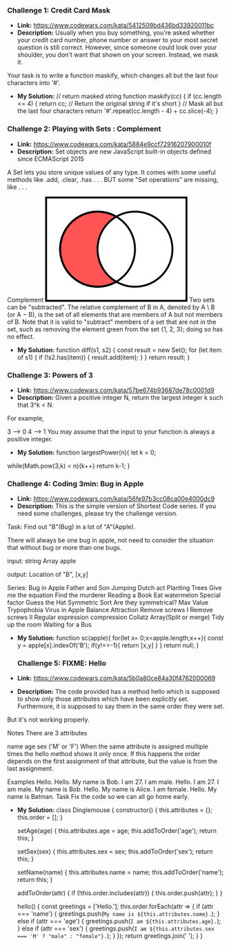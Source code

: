 ### Challenge 1: Credit Card Mask

- **Link:** https://www.codewars.com/kata/5412509bd436bd33920011bc
- **Description:**
Usually when you buy something, you're asked whether your credit card number, phone number or answer to your most secret question is still correct. However, since someone could look over your shoulder, you don't want that shown on your screen. Instead, we mask it.

Your task is to write a function maskify, which changes all but the last four characters into '#'.
- **My Solution:**
  // return masked string
function maskify(cc) {
if (cc.length <= 4) {
        return cc; // Return the original string if it's short
    }
    // Mask all but the last four characters
    return '#'.repeat(cc.length - 4) + cc.slice(-4);
}
### Challenge 2: Playing with Sets : Complement

- **Link:** https://www.codewars.com/kata/5884e9ccf72916207900010f
- **Description:**
Set objects are new JavaScript built-in objects defined since ECMAScript 2015

A Set lets you store unique values of any type. It comes with some useful methods like .add, .clear, .has . . . BUT some "Set operations" are missing, like . . .

Complement
![alt text](image.png)
Two sets can be "subtracted". The relative complement of B in A, denoted by A \ B (or A − B), is the set of all elements that are members of A but not members of B. Note that it is valid to "subtract" members of a set that are not in the set, such as removing the element green from the set {1, 2, 3}; doing so has no effect.
- **My Solution:**
  function diff(s1, s2) {
    const result = new Set();
    for (let item of s1) {
        if (!s2.has(item)) {
            result.add(item);
        }
    }
    return result;
}
### Challenge 3: Powers of 3

- **Link:** https://www.codewars.com/kata/57be674b93687de78c0001d9
- **Description:** 
Given a positive integer N, return the largest integer k such that 3^k < N.

For example,

3 --> 0
4 --> 1
You may assume that the input to your function is always a positive integer.


- **My Solution:**
function largestPower(n){
  let k = 0;

while(Math.pow(3,k) < n){k++}
return k-1;
}
  ### Challenge 4: Coding 3min: Bug in Apple

- **Link:** https://www.codewars.com/kata/56fe97b3cc08ca00e4000dc9
- **Description:** This is the simple version of Shortest Code series. If you need some challenges, please try the challenge version.

Task:
Find out "B"(Bug) in a lot of "A"(Apple).

There will always be one bug in apple, not need to consider the situation that without bug or more than one bugs.

input: string Array apple

output: Location of "B", [x,y]

Series:
Bug in Apple
Father and Son
Jumping Dutch act
Planting Trees
Give me the equation
Find the murderer
Reading a Book
Eat watermelon
Special factor
Guess the Hat
Symmetric Sort
Are they symmetrical?
Max Value
Trypophobia
Virus in Apple
Balance Attraction
Remove screws I
Remove screws II
Regular expression compression
Collatz Array(Split or merge)
Tidy up the room
Waiting for a Bus
- **My Solution:**
  function sc(apple){
  for(let x= 0;x<apple.length;x++){
    const y = apple[x].indexOf('B');
    if(y!==-1){
      return [x,y]
    }
  }
  return null;
}
  ### Challenge 5: FIXME: Hello

- **Link:** https://www.codewars.com/kata/5b0a80ce84a30f4762000069
- **Description:** 
The code provided has a method hello which is supposed to show only those attributes which have been explicitly set. Furthermore, it is supposed to say them in the same order they were set.

But it's not working properly.

Notes
There are 3 attributes

name
age
sex ('M' or 'F')
When the same attribute is assigned multiple times the hello method shows it only once. If this happens the order depends on the first assignment of that attribute, but the value is from the last assignment.

Examples
Hello.
Hello. My name is Bob. I am 27. I am male.
Hello. I am 27. I am male. My name is Bob.
Hello. My name is Alice. I am female.
Hello. My name is Batman.
Task
Fix the code so we can all go home early.
- **My Solution:**
  class Dinglemouse {
    constructor() {
        this.attributes = {};
        this.order = [];
    }

    setAge(age) {
        this.attributes.age = age;
        this.addToOrder('age');
        return this;
    }

    setSex(sex) {
        this.attributes.sex = sex;
        this.addToOrder('sex');
        return this;
    }

    setName(name) {
        this.attributes.name = name;
        this.addToOrder('name');
        return this;
    }

    addToOrder(attr) {
        if (!this.order.includes(attr)) {
            this.order.push(attr);
        }
    }

    hello() {
        const greetings = ['Hello.'];
        this.order.forEach(attr => {
            if (attr === 'name') {
                greetings.push(`My name is ${this.attributes.name}.`);
            } else if (attr === 'age') {
                greetings.push(`I am ${this.attributes.age}.`);
            } else if (attr === 'sex') {
                greetings.push(`I am ${this.attributes.sex === 'M' ? "male" : "female"}.`);
            }
        });
        return greetings.join(' ');
    }
}

